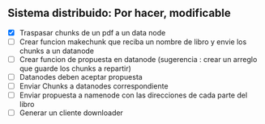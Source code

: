 ## Sistema distribuido: Por hacer, modificable
- [x] Traspasar chunks de un pdf a un data node
- [ ] Crear funcion makechunk que reciba un nombre de libro  y envie los chunks a un datanode
- [ ] Crear funcion de propuesta en datanode (sugerencia : crear un arreglo que guarde los chunks a repartir)
- [ ] Datanodes deben aceptar propuesta
- [ ] Enviar Chunks a datanodes correspondiente
- [ ] Enviar propuesta a namenode con las direcciones de cada parte del libro
- [ ] Generar un cliente downloader